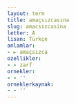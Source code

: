 ```yaml
---
layout: term
title: amaçsızcasına
slug: amacsizcasina
letter: A
lisan: Türkçe
anlamlar:
- ► amaçsızca
ozellikler:
- - zarf
ornekler:
- - ''
orneklerkaynak:
- - ''
---
```

